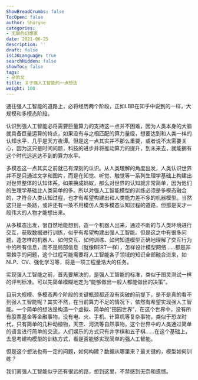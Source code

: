 ```yaml
---
ShowBreadCrumbs: false
TocOpen: false
author: Shuryne
categories:
- 无聊的幻想家
date: 2021-06-25
description: ''
draft: false
isCJKLanguage: true
searchHidden: false
showToc: false
tags:
- 杂的文
title: 关于强人工智能的一点想法
weight: 100
---
```


通往强人工智能的道路上，必将经历两个阶段，正如LBB在知乎中说到的一样，大规模和多模态阶段。

认识到强人工智能必将需要巨量算力的支持这一点并不困难，因为人类本身的大脑就具备巨量运算的特点，如果没有与之相匹配的算力量级，想要达到和人类一样的认知水平，几乎是天方夜谭。但是这一点其实并不那么重要，或者说不太需要关心，因为这只是时间问题，科技的进步并将推动算力的提升，到未来去，就能拥有这个时代远远达不到的算力水平。

多模态这一点其实之前就已有深刻的认识。从人类理解的角度出发，人类认识世界并不是只通过文字和图片，而是在知觉、听觉、触觉等一系列生理学基础上构建出对世界整体的认知体系。如果换成蚂蚁，那么对世界的认知就非常简单，因为他们的生理学基础比人类简单的多。所以对强人工智能模型的训练必须是多模态融合的，才符合人类认知过程，也才有希望构建出和人类能力差不多的机器模型。当然这只是一条路，或许还有一条不用模仿人类多模态认知过程的道路，但那是天才一般伟大的人物才能想出来。

从多模态出发，很自然地能想到，造一个机器人出来，通过不断的与人类环境进行交互，获取数据进行训练，似乎有希望构建出强人工智能。但是这之中有很多问题，造怎样的机器人、如何交互、如何训练、如何知道模型正确地理解了交互行为中的所有信息，而不是局部信息（就像BERT一样），怎样设计模型网络……都是非常棘手的问题，这个过程可能需要将人工智能各子领域的知识全部融合进来，如NLP、CV、强化学习等，将是一项工程量浩大的任务。

实现强人工智能之前，首先要解决的，是强人工智能的标准，类似于图灵测试一样的评判标准。可以先简单模糊地定为“能够做出一般人都能做出的决策”。

目前大规模、多模态两个阶段的关键瓶颈都还没有突破的前提下，是不是真的看不到强人工智能呢？其实不然，在当前算力不足的情况下，依然有希望实现强人工智能。一个简单的想法是构造一个虚拟、简单的“田园世界”，在这个世界中，没有所有股票基金等金融事物，没有电、火、手机、计算机等复杂事物，类似于恐龙时代，只有简单的几种动植物，天空、河流等自然事物，这个世界中的人类通过简单的语言进行简单的交流，人们娱乐的方式只有井字棋和五子棋……在这个基础上，去思考建构模型的训练方式，看是否能够实现简单的强人工智能。

但是这个想法也有一定的问题，如何构建？数据从哪里来？最关键的，模型如何训练？

我们离强人工智能似乎还有很远的路，想到这里，不禁感到无奈和遗憾。
